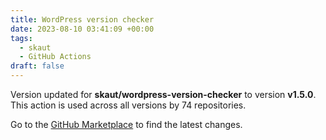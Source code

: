 ```yaml
---
title: WordPress version checker
date: 2023-08-10 03:41:09 +00:00
tags:
  - skaut
  - GitHub Actions
draft: false
---
```



Version updated for **skaut/wordpress-version-checker** to version **v1.5.0**.
This action is used across all versions by 74 repositories.

Go to the [GitHub Marketplace](https://github.com/marketplace/actions/wordpress-version-checker) to find the latest changes.
